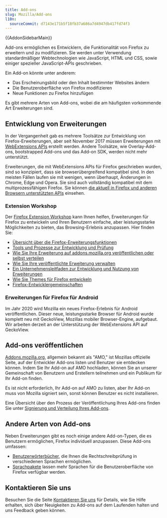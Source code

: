 ```yaml
---
title: Add-ons
slug: Mozilla/Add-ons
l10n:
  sourceCommit: d7143e171b5f18fb37a686a7d4947db417fd74f3
---
```


{{AddonSidebarMain}}

Add-ons ermöglichen es Entwicklern, die Funktionalität von Firefox zu erweitern und zu modifizieren. Sie werden unter Verwendung standardmäßiger Webtechnologien wie JavaScript, HTML und CSS, sowie einiger spezieller JavaScript-APIs geschrieben.

Ein Add-on könnte unter anderem:

- Das Erscheinungsbild oder den Inhalt bestimmter Websites ändern
- Die Benutzeroberfläche von Firefox modifizieren
- Neue Funktionen zu Firefox hinzufügen

Es gibt mehrere Arten von Add-ons, wobei die am häufigsten vorkommende Art Erweiterungen sind.

## Entwicklung von Erweiterungen

In der Vergangenheit gab es mehrere Toolsätze zur Entwicklung von Firefox-Erweiterungen, aber seit November 2017 müssen Erweiterungen mit [WebExtensions APIs](/de/docs/Mozilla/Add-ons/WebExtensions) erstellt werden. Andere Toolsätze, wie Overlay-Add-ons, bootstrapped Add-ons und das Add-on SDK, werden nicht mehr unterstützt.

Erweiterungen, die mit WebExtensions APIs für Firefox geschrieben wurden, sind so konzipiert, dass sie browserübergreifend kompatibel sind. In den meisten Fällen laufen sie mit wenigen, wenn überhaupt, Änderungen in Chrome, Edge und Opera. Sie sind auch vollständig kompatibel mit dem multiprozessfähigen Firefox. Sie können [die aktuell in Firefox und anderen Browsern unterstützten APIs](/de/docs/Mozilla/Add-ons/WebExtensions/Browser_support_for_JavaScript_APIs) einsehen.

### Extension Workshop

Der [Firefox Extension Workshop](https://extensionworkshop.com) kann Ihnen helfen, Erweiterungen für Firefox zu entwickeln und Ihren Benutzern einfache, aber leistungsstarke Möglichkeiten zu bieten, das Browsing-Erlebnis anzupassen. Hier finden Sie:

- [Übersicht über die Firefox-Erweiterungsfunktionen](https://extensionworkshop.com/#about)
- [Tools und Prozesse zur Entwicklung und Prüfung](https://extensionworkshop.com/documentation/develop/)
- [Wie Sie Ihre Erweiterung auf addons.mozilla.org veröffentlichen oder selbst verteilen](https://extensionworkshop.com/documentation/publish/)
- [Wie Sie Ihre veröffentlichte Erweiterung verwalten](https://extensionworkshop.com/documentation/manage/)
- [Ein Unternehmensleitfaden zur Entwicklung und Nutzung von Erweiterungen](https://extensionworkshop.com/documentation/enterprise/)
- [Wie Sie Themes für Firefox entwickeln](https://extensionworkshop.com/documentation/themes/)
- [Firefox-Entwicklergemeinschaften](https://extensionworkshop.com/community/)

### Erweiterungen für Firefox für Android

Im Jahr 2020 wird Mozilla ein neues Firefox-Erlebnis für Android veröffentlichen. Dieser neue, leistungsstarke Browser für Android wurde komplett neu mit GeckoView, Mozillas mobiler Browser-Engine, aufgebaut. Wir arbeiten derzeit an der Unterstützung der WebExtensions API auf GeckoView.

## Add-ons veröffentlichen

[Addons.mozilla.org](https://addons.mozilla.org), allgemein bekannt als "AMO," ist Mozillas offizielle Seite, auf der Entwickler Add-ons listen und Benutzer sie entdecken können. Indem Sie Ihr Add-on auf AMO hochladen, können Sie an unserer Gemeinschaft von Benutzern und Erstellern teilnehmen und ein Publikum für Ihr Add-on finden.

Es ist nicht erforderlich, Ihr Add-on auf AMO zu listen, aber Ihr Add-on muss von Mozilla signiert sein, sonst können Benutzer es nicht installieren.

Eine Übersicht über den Prozess der Veröffentlichung Ihres Add-ons finden Sie unter [Signierung und Verteilung Ihres Add-ons](https://extensionworkshop.com/documentation/publish/signing-and-distribution-overview/).

## Andere Arten von Add-ons

Neben Erweiterungen gibt es noch einige andere Add-on-Typen, die es Benutzern ermöglichen, Firefox individuell anzupassen. Diese Add-ons umfassen:

- [Benutzerwörterbücher](https://support.mozilla.org/en-US/kb/how-do-i-use-firefox-spell-checker), die Ihnen die Rechtschreibprüfung in verschiedenen Sprachen ermöglichen.
- [Sprachpakete](https://support.mozilla.org/en-US/kb/use-firefox-another-language) lassen mehr Sprachen für die Benutzeroberfläche von Firefox verfügbar werden.

## Kontaktieren Sie uns

Besuchen Sie die Seite [Kontaktieren Sie uns](/de/docs/Mozilla/Add-ons/Contact_us) für Details, wie Sie Hilfe erhalten, sich über Neuigkeiten zu Add-ons auf dem Laufenden halten und uns Feedback geben können.
